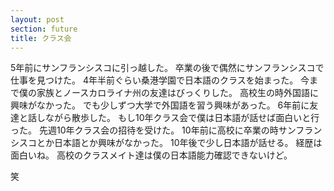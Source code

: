 ```yaml
---
layout: post
section: future
title: クラス会
---
```

5年前にサンフランシスコに引っ越した。
卒業の後で偶然にサンフランシスコで仕事を見つけた。
4年半前ぐらい桑港学園で日本語のクラスを始まった。
今まで僕の家族とノースカロライナ州の友達はびっくりした。
高校生の時外国語に興味がなかった。
でも少しずつ大学で外国語を習う興味があった。
6年前に友達と話しながら散歩した。
もし10年クラス会で僕は日本語が話せば面白いと行った。
先週10年クラス会の招待を受けた。
10年前に高校に卒業の時サンフランシスコとか日本語とか興味がなかった。
10年後で少し日本語が話せる。
経歴は面白いね。
高校のクラスメイト達は僕の日本語能力確認できないけど。

笑